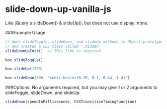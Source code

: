 # slide-down-up-vanilla-js
Like jQuery's slideDown() &amp; slideUp(), but does not use display: none.

###Example Usage:
```JavaScript
// Adds slideToggle, slideDown, and slideUp methods to Object.prototype
// and creates a CSS class called '.hidden'
slideDownUpInit()  // This line is required

box.slideToggle()

box.slideUp(1200)

box.slideDown(800, 'cubic-bezier(0.25, 0.1, 0.44, 1.4)')
```
###Options:
No arguments required, but you may give 1 or 2 arguments to slideToggle, slideDown, and slideUp:
```JavaScript
slideDown(speedInMilliseconds, CSSTransitionTimingFunction)
```
